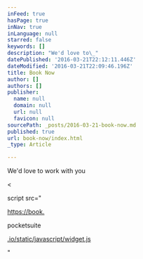 ```yaml
---
inFeed: true
hasPage: true
inNav: true
inLanguage: null
starred: false
keywords: []
description: "We'd love to\_"
datePublished: '2016-03-21T22:12:11.446Z'
dateModified: '2016-03-21T22:09:46.196Z'
title: Book Now
author: []
authors: []
publisher:
  name: null
  domain: null
  url: null
  favicon: null
sourcePath: _posts/2016-03-21-book-now.md
published: true
url: book-now/index.html
_type: Article

---
```

We'd love to work with you

<

script src="

[https://book.][0]

pocketsuite

[.io/static/javascript/widget.js][0]

"

[0]: https://book.pocketsuite.io/static/javascript/widget.js